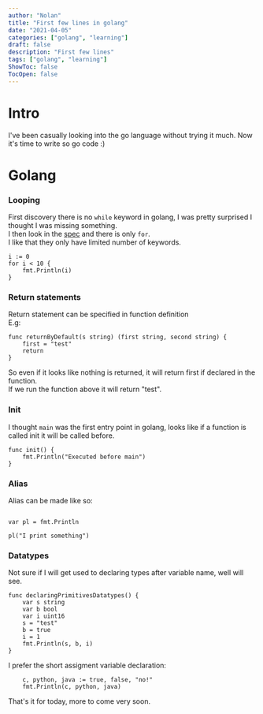 ```yaml
---
author: "Nolan"
title: "First few lines in golang"
date: "2021-04-05"
categories: ["golang", "learning"]
draft: false
description: "First few lines"
tags: ["golang", "learning"]
ShowToc: false
TocOpen: false
---
```


# Intro

I've been casually looking into the go language without trying it much.
Now it's time to write so go code :)

# Golang

### Looping

First discovery there is no `while` keyword in golang, I was pretty surprised I thought I was missing something.  
I then look in the [spec](https://golang.org/ref/spec) and there is only `for`.  
I like that they only have limited number of keywords.  

```golang
i := 0
for i < 10 {
    fmt.Println(i)
}
```

### Return statements

Return statement can be specified in function definition  
E.g:

```golang
func returnByDefault(s string) (first string, second string) {
	first = "test"
	return
}
```

So even if it looks like nothing is returned, it will return first if declared in the function.  
If we run the function above it will return "test".  


### Init

I thought `main` was the first entry point in golang, looks like if a function is called init it will be called before.  

```golang
func init() {
	fmt.Println("Executed before main")
}
```

### Alias

Alias can be made like so:
```golang

var pl = fmt.Println

pl("I print something")
```


### Datatypes

Not sure if I will get used to declaring types after variable name, well will see.  

```golang
func declaringPrimitivesDatatypes() {
	var s string
	var b bool
	var i uint16
	s = "test"
	b = true
	i = 1
	fmt.Println(s, b, i)
}
```

I prefer the short assigment variable declaration:

```golang
	c, python, java := true, false, "no!"
	fmt.Println(c, python, java)
```

That's it for today, more to come very soon.